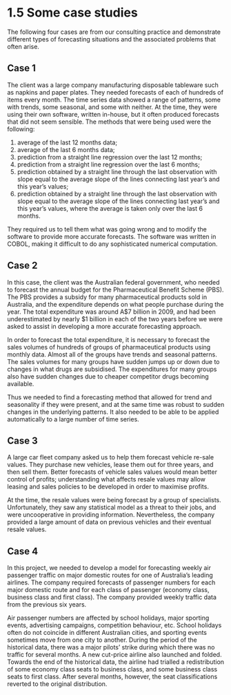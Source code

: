 # 1.5 Some case studies

The following four cases are from our consulting practice and demonstrate different types of forecasting situations and the associated problems that often arise.

## Case 1
The client was a large company manufacturing disposable tableware such as napkins and paper plates. They needed forecasts of each of hundreds of items every month. The time series data showed a range of patterns, some with trends, some seasonal, and some with neither. At the time, they were using their own software, written in-house, but it often produced forecasts that did not seem sensible. The methods that were being used were the following:

1. average of the last 12 months data;
1. average of the last 6 months data;
1. prediction from a straight line regression over the last 12 months;
1. prediction from a straight line regression over the last 6 months;
1. prediction obtained by a straight line through the last observation with slope equal to the average slope of the lines connecting last year’s and this year’s values;
1. prediction obtained by a straight line through the last observation with slope equal to the average slope of the lines connecting last year’s and this year’s values, where the average is taken only over the last 6 months.

They required us to tell them what was going wrong and to modify the software to provide more accurate forecasts. The software was written in COBOL, making it difficult to do any sophisticated numerical computation.

## Case 2
In this case, the client was the Australian federal government, who needed to forecast the annual budget for the Pharmaceutical Benefit Scheme (PBS). The PBS provides a subsidy for many pharmaceutical products sold in Australia, and the expenditure depends on what people purchase during the year. The total expenditure was around A$7 billion in 2009, and had been underestimated by nearly $1 billion in each of the two years before we were asked to assist in developing a more accurate forecasting approach.

In order to forecast the total expenditure, it is necessary to forecast the sales volumes of hundreds of groups of pharmaceutical products using monthly data. Almost all of the groups have trends and seasonal patterns. The sales volumes for many groups have sudden jumps up or down due to changes in what drugs are subsidised. The expenditures for many groups also have sudden changes due to cheaper competitor drugs becoming available.

Thus we needed to find a forecasting method that allowed for trend and seasonality if they were present, and at the same time was robust to sudden changes in the underlying patterns. It also needed to be able to be applied automatically to a large number of time series.

## Case 3
A large car fleet company asked us to help them forecast vehicle re-sale values. They purchase new vehicles, lease them out for three years, and then sell them. Better forecasts of vehicle sales values would mean better control of profits; understanding what affects resale values may allow leasing and sales policies to be developed in order to maximise profits.

At the time, the resale values were being forecast by a group of specialists. Unfortunately, they saw any statistical model as a threat to their jobs, and were uncooperative in providing information. Nevertheless, the company provided a large amount of data on previous vehicles and their eventual resale values.

## Case 4
In this project, we needed to develop a model for forecasting weekly air passenger traffic on major domestic routes for one of Australia’s leading airlines. The company required forecasts of passenger numbers for each major domestic route and for each class of passenger (economy class, business class and first class). The company provided weekly traffic data from the previous six years.

Air passenger numbers are affected by school holidays, major sporting events, advertising campaigns, competition behaviour, etc. School holidays often do not coincide in different Australian cities, and sporting events sometimes move from one city to another. During the period of the historical data, there was a major pilots’ strike during which there was no traffic for several months. A new cut-price airline also launched and folded. Towards the end of the historical data, the airline had trialled a redistribution of some economy class seats to business class, and some business class seats to first class. After several months, however, the seat classifications reverted to the original distribution.
